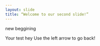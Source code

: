 ```yaml
---
layout: slide
title: “Welcome to our second slide!”
---
```

new beggining

Your test
hey
Use the left arrow to go back!
